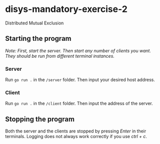 # disys-mandatory-exercise-2
Distributed Mutual Exclusion

## Starting the program
*Note: First, start the server. Then start any number of clients you want.
They should be run from different terminal instances.*

### Server
Run `go run .` in the `/server` folder.
Then input your desired host address.

### Client
Run `go run .` in the `/client` folder.
Then input the address of the server.

## Stopping the program
Both the server and the clients are stopped by pressing _Enter_ in their terminals.
Logging does not always work correctly if you use _ctrl + c_.
